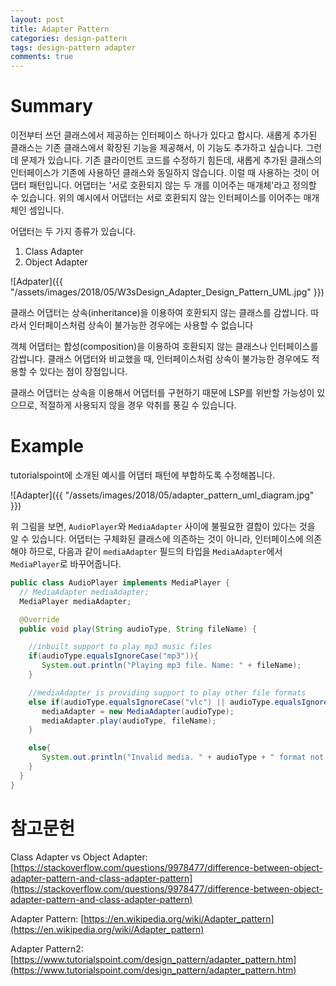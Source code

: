 ```yaml
---
layout: post
title: Adapter Pattern
categories: design-pattern
tags: design-pattern adapter
comments: true
---
```


# Summary

이전부터 쓰던 클래스에서 제공하는 인터페이스 하나가 있다고 합시다. 새롭게 추가된 클래스는 기존 클래스에서 확장된 기능을 제공해서, 이 기능도 추가하고 싶습니다. 그런데 문제가 있습니다. 기존 클라이언트 코드를 수정하기 힘든데, 새롭게 추가된 클래스의 인터페이스가 기존에 사용하던 클래스와 동일하지 않습니다. 이럴 때 사용하는 것이 어댑터 패턴입니다. 어댑터는 '서로 호환되지 않는 두 개를 이어주는 매개체'라고 정의할 수 있습니다. 위의 예시에서 어댑터는 서로 호환되지 않는 인터페이스를 이어주는 매개체인 셈입니다.

어댑터는 두 가지 종류가 있습니다.

1. Class Adapter
2. Object Adapter

![Adpater]({{ "/assets/images/2018/05/W3sDesign_Adapter_Design_Pattern_UML.jpg" }})

클래스 어댑터는 상속(inheritance)을 이용하여 호환되지 않는 클래스를 감쌉니다. 따라서 인터페이스처럼 상속이 불가능한 경우에는 사용할 수 없습니다

객체 어댑터는 합성(composition)을 이용하여 호환되지 않는 클래스나 인터페이스를 감쌉니다. 클래스 어댑터와 비교했을 때, 인터페이스처럼 상속이 불가능한 경우에도 적용할 수 있다는 점이 장점입니다.

클래스 어댑터는 상속을 이용해서 어댑터를 구현하기 때문에 LSP를 위반할 가능성이 있으므로, 적절하게 사용되지 않을 경우 악취를 풍길 수 있습니다.

# Example

tutorialspoint에 소개된 예시를 어댑터 패턴에 부합하도록 수정해봅니다.

![Adapter]({{ "/assets/images/2018/05/adapter_pattern_uml_diagram.jpg" }})

위 그림을 보면, `AudioPlayer`와 `MediaAdapter` 사이에 불필요한 결합이 있다는 것을 알 수 있습니다. 어댑터는 구체화된 클래스에 의존하는 것이 아니라, 인터페이스에 의존해야 하므로, 다음과 같이 `mediaAdapter` 필드의 타입을 `MediaAdapter`에서 `MediaPlayer`로 바꾸어줍니다.

```java
public class AudioPlayer implements MediaPlayer {
  // MediaAdapter mediaAdapter;
  MediaPlayer mediaAdapter;

  @Override
  public void play(String audioType, String fileName) {

    //inbuilt support to play mp3 music files
    if(audioType.equalsIgnoreCase("mp3")){
       System.out.println("Playing mp3 file. Name: " + fileName);
    }

    //mediaAdapter is providing support to play other file formats
    else if(audioType.equalsIgnoreCase("vlc") || audioType.equalsIgnoreCase("mp4")){
       mediaAdapter = new MediaAdapter(audioType);
       mediaAdapter.play(audioType, fileName);
    }

    else{
       System.out.println("Invalid media. " + audioType + " format not supported");
    }
  }
}

``` 

# 참고문헌

Class Adapter vs Object Adapter: [https://stackoverflow.com/questions/9978477/difference-between-object-adapter-pattern-and-class-adapter-pattern](https://stackoverflow.com/questions/9978477/difference-between-object-adapter-pattern-and-class-adapter-pattern)

Adapter Pattern: [https://en.wikipedia.org/wiki/Adapter_pattern](https://en.wikipedia.org/wiki/Adapter_pattern)

Adapter Pattern2: [https://www.tutorialspoint.com/design_pattern/adapter_pattern.htm](https://www.tutorialspoint.com/design_pattern/adapter_pattern.htm)
